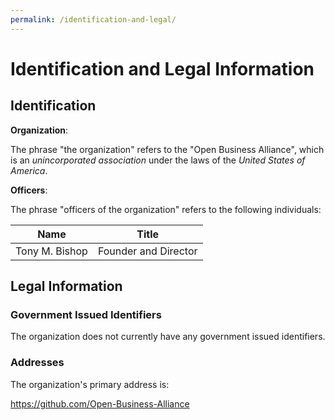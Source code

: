 ```yaml
---
permalink: /identification-and-legal/
---
```

# Identification and Legal Information

## Identification

**Organization**:

The phrase "the organization" refers to the "Open Business Alliance", which is an _unincorporated association_ under the laws of the _United States of America_.

**Officers**:

The phrase "officers of the organization" refers to the following individuals:

| Name | Title |
| --- | --- |
| Tony M. Bishop | Founder and Director |

## Legal Information

### Government Issued Identifiers

The organization does not currently have any government issued identifiers.

### Addresses

The organization's primary address is:

<https://github.com/Open-Business-Alliance>
